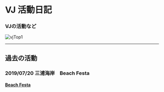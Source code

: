 # VJ 活動日記

### VJの活動など

![vjTop1](https://user-images.githubusercontent.com/43961147/64004855-17deb300-cb4a-11e9-92ae-3fda51196178.gif)

*** 
## 過去の活動

### 2019/07/20 三浦海岸　Beach Festa
#### [Beach Festa](https://www.facebook.com/events/784745598587503/)


